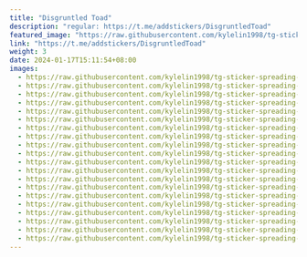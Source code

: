 ```yaml
---
title: "Disgruntled Toad"
description: "regular: https://t.me/addstickers/DisgruntledToad"
featured_image: "https://raw.githubusercontent.com/kylelin1998/tg-sticker-spreading-worldwide-images/main/img/5607e766-cb75-45d7-a6cd-5e8a3e59f490.jpg"
link: "https://t.me/addstickers/DisgruntledToad"
weight: 3
date: 2024-01-17T15:11:54+08:00
images:
  - https://raw.githubusercontent.com/kylelin1998/tg-sticker-spreading-worldwide-images/main/img/5607e766-cb75-45d7-a6cd-5e8a3e59f490.jpg
  - https://raw.githubusercontent.com/kylelin1998/tg-sticker-spreading-worldwide-images/main/img/9edb7ac3-6572-428c-9719-3a8dfa3b0a49.jpg
  - https://raw.githubusercontent.com/kylelin1998/tg-sticker-spreading-worldwide-images/main/img/015ec975-4809-4554-b063-841c8752afbe.jpg
  - https://raw.githubusercontent.com/kylelin1998/tg-sticker-spreading-worldwide-images/main/img/9050d1fa-156a-4242-8fd6-06d13c6294c7.jpg
  - https://raw.githubusercontent.com/kylelin1998/tg-sticker-spreading-worldwide-images/main/img/a5eb840f-0218-41f3-b19c-cecf14a212e3.jpg
  - https://raw.githubusercontent.com/kylelin1998/tg-sticker-spreading-worldwide-images/main/img/1fa16451-a782-45ac-a830-05f8149cf7d8.jpg
  - https://raw.githubusercontent.com/kylelin1998/tg-sticker-spreading-worldwide-images/main/img/a9378577-1b1f-4fb2-99bf-519e304a9b28.jpg
  - https://raw.githubusercontent.com/kylelin1998/tg-sticker-spreading-worldwide-images/main/img/df3b0d6b-ec80-432d-86fd-6b1dce2bfcc8.jpg
  - https://raw.githubusercontent.com/kylelin1998/tg-sticker-spreading-worldwide-images/main/img/ce9279d7-87e1-4e08-96a6-95eb66172f31.jpg
  - https://raw.githubusercontent.com/kylelin1998/tg-sticker-spreading-worldwide-images/main/img/d5805f97-de60-41f8-ba28-3e79084d198f.jpg
  - https://raw.githubusercontent.com/kylelin1998/tg-sticker-spreading-worldwide-images/main/img/d744ee61-2376-477d-8e90-ec0508e5cb5a.jpg
  - https://raw.githubusercontent.com/kylelin1998/tg-sticker-spreading-worldwide-images/main/img/d6982de5-5f50-4a9e-9eae-a9ae86dfe106.jpg
  - https://raw.githubusercontent.com/kylelin1998/tg-sticker-spreading-worldwide-images/main/img/fe3c77e5-d9d0-4b7a-ba8f-63b5ca0beb4d.jpg
  - https://raw.githubusercontent.com/kylelin1998/tg-sticker-spreading-worldwide-images/main/img/98422829-6708-42bf-9745-e57224a7bd4c.jpg
  - https://raw.githubusercontent.com/kylelin1998/tg-sticker-spreading-worldwide-images/main/img/2e3ffb97-d2fc-4861-8cde-4edff7929911.jpg
  - https://raw.githubusercontent.com/kylelin1998/tg-sticker-spreading-worldwide-images/main/img/0f05505a-6b72-4cf4-9def-d31b9c1897cb.jpg
  - https://raw.githubusercontent.com/kylelin1998/tg-sticker-spreading-worldwide-images/main/img/d7c72857-26a3-4cd8-9e87-6c48c1445b7c.jpg
  - https://raw.githubusercontent.com/kylelin1998/tg-sticker-spreading-worldwide-images/main/img/07cca9a7-3967-4b19-9386-71358d74b1ed.jpg
  - https://raw.githubusercontent.com/kylelin1998/tg-sticker-spreading-worldwide-images/main/img/22113e3f-4a06-41b6-9cb3-c59c7142a7d6.jpg
  - https://raw.githubusercontent.com/kylelin1998/tg-sticker-spreading-worldwide-images/main/img/b6eeb3a9-2de7-4de7-8626-89968cb2e955.jpg
---
```

